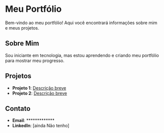 # Meu Portfólio

Bem-vindo ao meu portfólio! Aqui você encontrará informações sobre mim e meus projetos.

## Sobre Mim
Sou iniciante em tecnologia, mas estou aprendendo e criando meu portfólio para mostrar meu progresso.

## Projetos
- **Projeto 1**: [Descrição breve]()
- **Projeto 2**: [Descrição breve](#)

## Contato
- **Email**: *************
- **LinkedIn**: [ainda Não tenho]

